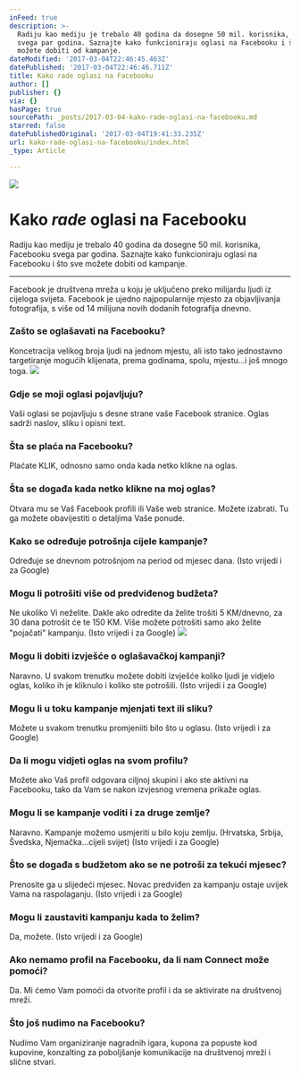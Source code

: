 ```yaml
---
inFeed: true
description: >-
  Radiju kao mediju je trebalo 40 godina da dosegne 50 mil. korisnika, Facebooku
  svega par godina. Saznajte kako funkcioniraju oglasi na Facebooku i što sve
  možete dobiti od kampanje.
dateModified: '2017-03-04T22:46:45.463Z'
datePublished: '2017-03-04T22:46:46.711Z'
title: Kako rade oglasi na Facebooku
author: []
publisher: {}
via: {}
hasPage: true
sourcePath: _posts/2017-03-04-kako-rade-oglasi-na-facebooku.md
starred: false
datePublishedOriginal: '2017-03-04T19:41:33.235Z'
url: kako-rade-oglasi-na-facebooku/index.html
_type: Article

---
```

![](https://the-grid-user-content.s3-us-west-2.amazonaws.com/59ccc5e6-0651-4bfd-839b-f58ab7b9c371.jpg)

# Kako _rade_ oglasi na Facebooku

Radiju kao mediju je trebalo 40 godina da dosegne 50 mil. korisnika, Facebooku svega par godina. Saznajte kako funkcioniraju oglasi na Facebooku i što sve možete dobiti od kampanje.

---

Facebook je društvena mreža u koju je uključeno preko milijardu ljudi iz cijeloga svijeta. Facebook je ujedno najpopularnije mjesto za objavljivanja fotografija, s više od 14 milijuna novih dodanih fotografija dnevno.

### **Zašto se oglašavati na Facebooku?**

Koncetracija velikog broja ljudi na jednom mjestu, ali isto tako jednostavno targetiranje mogućih klijenata, prema godinama, spolu, mjestu...i još mnogo toga.
![](https://imgflo.herokuapp.com/graph/2b2431f8e7ba7b0/723ab01b2792334056e380292b96c9fd/croprotate.jpg?cropheight=352&cropwidth=660&degrees=0&input=https%3A%2F%2Fthe-grid-user-content.s3-us-west-2.amazonaws.com%2F55b75619-6be4-4fcb-9865-beeb479ac4c6.jpg&x=0&y=8)

### **Gdje se moji oglasi pojavljuju?**

Vaši oglasi se pojavljuju s desne strane vaše Facebook stranice. Oglas sadrži naslov, sliku i opisni text.

### **Šta se plaća na Facebooku?**

Plaćate KLIK, odnosno samo onda kada netko klikne na oglas.

### **Šta se događa kada netko klikne na moj oglas?**

Otvara mu se Vaš Facebook profili ili Vaše web stranice. Možete izabrati. Tu ga možete obavijestiti o detaljima Vaše ponude.

### **Kako se određuje potrošnja cijele kampanje?**

Određuje se dnevnom potrošnjom na period od mjesec dana. (Isto vrijedi i za Google)

### **Mogu li potrošiti više od predviđenog budžeta?**

Ne ukoliko Vi neželite. Dakle ako odredite da želite trošiti 5 KM/dnevno, za 30 dana potrošit će te 150 KM. Više možete potrošiti samo ako želite "pojačati" kampanju. (Isto vrijedi i za Google)
![](https://the-grid-user-content.s3-us-west-2.amazonaws.com/05ffe745-e755-41f5-afb0-404eca72dab5.jpg)

### **Mogu li dobiti izvješće o oglašavačkoj kampanji?**

Naravno. U svakom trenutku možete dobiti izvješće koliko ljudi je vidjelo oglas, koliko ih je kliknulo i koliko ste potrošili. (Isto vrijedi i za Google)

### **Mogu li u toku kampanje mjenjati text ili sliku?**

Možete u svakom trenutku promjeniiti bilo što u oglasu. (Isto vrijedi i za Google)

### **Da li mogu vidjeti oglas na svom profilu?**

Možete ako Vaš profil odgovara ciljnoj skupini i ako ste aktivni na Facebooku, tako da Vam se nakon izvjesnog vremena prikaže oglas.

### **Mogu li se kampanje voditi i za druge zemlje?**

Naravno. Kampanje možemo usmjeriti u bilo koju zemlju. (Hrvatska, Srbija, Švedska, Njemačka...cijeli svijet) (Isto vrijedi i za Google)

### **Što se događa s budžetom ako se ne potroši za tekući mjesec?**

Prenosite ga u slijedeći mjesec. Novac predviđen za kampanju ostaje uvijek Vama na raspolaganju. (Isto vrijedi i za Google)

### **Mogu li zaustaviti kampanju kada to želim?**

Da, možete. (Isto vrijedi i za Google)

### **Ako nemamo profil na Facebooku, da li nam Connect može pomoći?**

Da. Mi ćemo Vam pomoći da otvorite profil i da se aktivirate na društvenoj mreži.

### **Što još nudimo na Facebooku?**

Nudimo Vam organiziranje nagradnih igara, kupona za popuste kod kupovine, konzalting za poboljšanje komunikacije na društvenoj mreži i slične stvari.